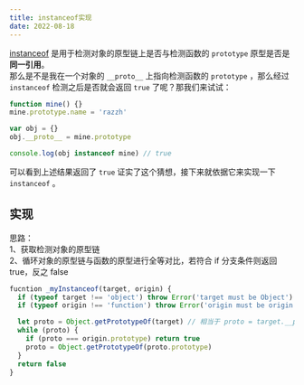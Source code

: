 ```yaml
---
title: instanceof实现
date: 2022-08-18
---
```




[instanceof](https://developer.mozilla.org/zh-CN/docs/Web/JavaScript/Reference/Operators/instanceof) 是用于检测对象的原型链上是否与检测函数的 `prototype` 原型是否是**同一引用**。  
 那么是不是我在一个对象的 `__proto__` 上指向检测函数的 `prototype` ，那么经过 `instanceof` 检测之后是否就会返回 `true` 了呢？那我们来试试：

```js
function mine() {}
mine.prototype.name = 'razzh'

var obj = {}
obj.__proto__ = mine.prototype

console.log(obj instanceof mine) // true
```

可以看到上述结果返回了 `true` 证实了这个猜想，接下来就依据它来实现一下 `instanceof` 。

## 实现

思路：  
1、获取检测对象的原型链  
2、循环对象的原型链与函数的原型进行全等对比，若符合 if 分支条件则返回 true，反之 false

```js
fucntion _myInstanceof(target, origin) {
  if (typeof target !== 'object') throw Error('target must be Object')
  if (typeof origin !== 'function') throw Error('origin must be origin')

  let proto = Object.getPrototypeOf(target) // 相当于 proto = target.__proto__
  while (proto) {
    if (proto === origin.prototype) return true
    proto = Object.getPrototypeOf(proto.prototype)
  }
  return false
}
```